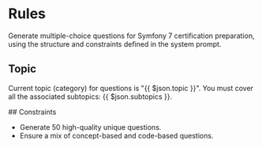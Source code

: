# Rules

Generate multiple-choice questions for Symfony 7 certification preparation, using the structure and constraints defined in the system prompt.

## Topic

Current topic (category) for questions is "{{ $json.topic }}".
You must cover all the associated subtopics: {{ $json.subtopics }}. 

## Constraints

- Generate 50 high-quality unique questions.
- Ensure a mix of concept-based and code-based questions.
